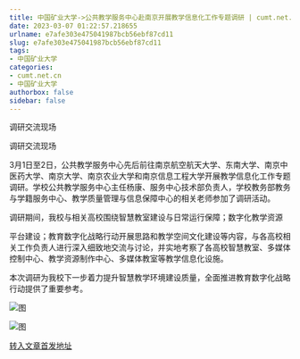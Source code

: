 ```yaml
---
title: 中国矿业大学->公共教学服务中心赴南京开展教学信息化工作专题调研 | cumt.net.cn
date: 2023-03-07 01:22:57.218655
urlname: e7afe303e475041987bcb56ebf87cd11
slug: e7afe303e475041987bcb56ebf87cd11
tags: 
- 中国矿业大学
categories:
- cumt.net.cn
- 中国矿业大学
authorbox: false
sidebar: false
---
```

调研交流现场  

调研交流现场  

3月1日至2日，公共教学服务中心先后前往南京航空航天大学、东南大学、南京中医药大学、南京大学、南京农业大学和南京信息工程大学开展教学信息化工作专题调研。学校公共教学服务中心主任杨康、服务中心技术部负责人，学校教务部教务与学籍服务中心、教学质量管理与信息保障中心的相关老师参加了调研活动。

调研期间，我校与相关高校围绕智慧教室建设与日常运行保障；数字化教学资源
<!--more-->
平台建设；教育数字化战略行动开展思路和教学空间文化建设等内容，与各高校相关工作负责人进行深入细致地交流与讨论，并实地考察了各高校智慧教室、多媒体控制中心、教学资源制作中心、多媒体教室等教学信息化设施。

本次调研为我校下一步着力提升智慧教学环境建设质量，全面推进教育数字化战略行动提供了重要参考。

![图](https://xwzx.cumt.edu.cn/_upload/article/images/8f/b1/87645e524ae081511261cf5d438f/cbe41ab2-9dc1-4f6a-a337-78f95a809c3c.jpg)

![图](https://xwzx.cumt.edu.cn/_upload/article/images/8f/b1/87645e524ae081511261cf5d438f/d594c208-7c42-4c31-a146-8274923ce581.jpg)

[转入文章首发地址](https://xwzx.cumt.edu.cn/c7/f9/c523a641017/page.htm)